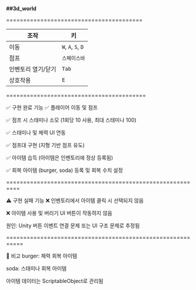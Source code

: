 **##3d_world**

========================================

| 조작         | 키                  |
| ---------- | ------------------ |
| 이동         | `W`, `A`, `S`, `D` |
| 점프         | `스페이스바`            |
| 인벤토리 열기/닫기 | `Tab`              |
| 상호작용       | `E`                |

=========================================

✅ 구현 완료 기능
✅ 플레이어 이동 및 점프

✅ 점프 시 스태미나 소모 (1회당 10 사용, 최대 스태미나 100)

✅ 스태미나 및 체력 UI 연동

✅ 점프대 구현 (지형 기반 점프 유도)

✅ 아이템 습득 (아이템은 인벤토리에 정상 등록됨)

✅ 회복 아이템 (burger, soda) 등록 및 회복 수치 설정

==========================================================

⚠️ 구현 실패 기능
❌ 인벤토리에서 아이템 클릭 시 선택되지 않음

❌ 아이템 사용 및 버리기 UI 버튼이 작동하지 않음

원인: Unity 버튼 이벤트 연결 문제 또는 UI 구조 문제로 추정됨

===========================================================

🧩 비고
burger: 체력 회복 아이템

soda: 스태미나 회복 아이템

아이템 데이터는 ScriptableObject로 관리됨
